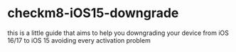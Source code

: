 # checkm8-iOS15-downgrade
this is a little guide that aims to help you downgrading your device from iOS 16/17 to iOS 15 avoiding every activation problem
